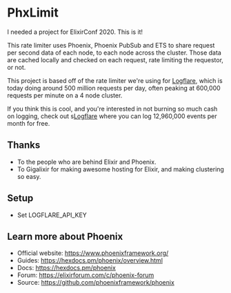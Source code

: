 # PhxLimit
I needed a project for ElixirConf 2020. This is it!

This rate limiter uses Phoenix, Phoenix PubSub and ETS to share request per second data of each node, to each node across the cluster. Those data are cached locally and checked on each request, rate limiting the requestor, or not.

This project is based off of the rate limiter we're using for [Logflare](https://logflare.app), which is today doing around 500 million requests per day, often peaking at 600,000 requests per minute on a 4 node cluster.

If you think this is cool, and you're interested in not burning so much cash on logging, check out s[Logflare](https://logflare.app) where you can log 12,960,000 events per month for free.

## Thanks
 * To the people who are behind Elixir and Phoenix.
 * To Gigalixir for making awesome hosting for Elixir, and making clustering so easy.
 
## Setup
  * Set LOGFLARE_API_KEY

## Learn more about Phoenix

  * Official website: https://www.phoenixframework.org/
  * Guides: https://hexdocs.pm/phoenix/overview.html
  * Docs: https://hexdocs.pm/phoenix
  * Forum: https://elixirforum.com/c/phoenix-forum
  * Source: https://github.com/phoenixframework/phoenix
